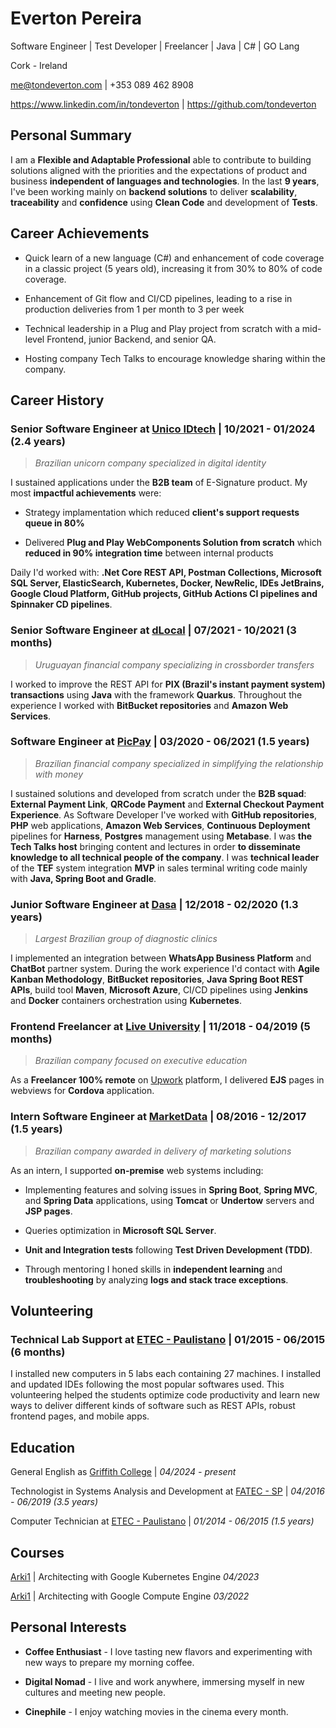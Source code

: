 # Everton Pereira

Software Engineer | Test Developer | Freelancer | Java | C# | GO Lang

Cork - Ireland

me@tondeverton.com | +353 089 462 8908

https://www.linkedin.com/in/tondeverton | https://github.com/tondeverton

## Personal Summary

I am a **Flexible and Adaptable Professional** able to contribute to building solutions aligned with the priorities and the expectations of product and business **independent of languages and technologies**. In the last **9 years**, I've been working mainly on **backend solutions** to deliver **scalability**, **traceability** and **confidence** using **Clean Code** and development of **Tests**.

## Career Achievements

* Quick learn of a new language (C#) and enhancement of code coverage in a classic project (5 years old), increasing it from 30% to 80% of code coverage.

* Enhancement of Git flow and CI/CD pipelines, leading to a rise in production deliveries from 1 per month to 3 per week

* Technical leadership in a Plug and Play project from scratch with a mid-level Frontend, junior Backend, and senior QA.

* Hosting company Tech Talks to encourage knowledge sharing within the company.

## Career History

### Senior Software Engineer at [Unico IDtech](https://www.linkedin.com/company/unicoidtech/) | 10/2021 - 01/2024 (2.4 years)
> *Brazilian unicorn company specialized in digital identity*

I sustained applications under the **B2B team** of E-Signature product. My most **impactful achievements** were:

* Strategy implamentation which reduced **client's support requests queue in 80%**

* Delivered **Plug and Play WebComponents Solution from scratch** which **reduced in 90% integration time** between internal products

Daily I'd worked with: **.Net Core REST API, Postman Collections, Microsoft SQL Server, ElasticSearch, Kubernetes, Docker, NewRelic, IDEs JetBrains, Google Cloud Platform, GitHub projects, GitHub Actions CI pipelines and Spinnaker CD pipelines**.

### Senior Software Engineer at [dLocal](https://www.linkedin.com/company/dlocal/) | 07/2021 - 10/2021 (3 months)
> *Uruguayan financial company specializing in crossborder transfers*

I worked to improve the REST API for **PIX (Brazil's instant payment system) transactions** using **Java** with the framework **Quarkus**. Throughout the experience I worked with **BitBucket repositories** and **Amazon Web Services**.

### Software Engineer at [PicPay](https://www.linkedin.com/company/picpay/) | 03/2020 - 06/2021 (1.5 years)
> *Brazilian financial company specialized in simplifying the relationship with money*

I sustained solutions and developed from scratch under the **B2B squad**: **External Payment Link**, **QRCode Payment** and **External Checkout Payment Experience**. As Software Developer I've worked with **GitHub repositories**, **PHP** web applications, **Amazon Web Services**, **Continuous Deployment** pipelines for **Harness**, **Postgres** management using **Metabase**. I was **the Tech Talks host** bringing content and lectures in order **to disseminate knowledge to all technical people of the company**. I was **technical leader** of the **TEF** system integration **MVP** in sales terminal writing code mainly with **Java, Spring Boot and Gradle**.

### Junior Software Engineer at [Dasa](https://www.linkedin.com/company/dasa/) | 12/2018 - 02/2020 (1.3 years)
> *Largest Brazilian group of diagnostic clinics*

I implemented an integration between **WhatsApp Business Platform** and **ChatBot** partner system. During the work experience I'd contact with **Agile Kanban Methodology**, **BitBucket repositories**, **Java Spring Boot REST APIs**, build tool **Maven**, **Microsoft Azure**, CI/CD pipelines using **Jenkins** and **Docker** containers orchestration using **Kubernetes**.

### Frontend Freelancer at [Live University](https://www.linkedin.com/school/liveuuniversity/) | 11/2018 - 04/2019 (5 months)
> *Brazilian company focused on executive education*

As a **Freelancer 100% remote** on [Upwork](https://www.upwork.com/) platform, I delivered **EJS** pages in webviews for **Cordova** application.

### Intern Software Engineer at [MarketData](https://www.linkedin.com/company/marketdata/) | 08/2016 - 12/2017 (1.5 years)
> *Brazilian company awarded in delivery of marketing solutions*

As an intern, I supported **on-premise** web systems including:

* Implementing features and solving issues in **Spring Boot**, **Spring MVC**, and **Spring Data** applications, using **Tomcat** or **Undertow** servers and **JSP pages**.

* Queries optimization in **Microsoft SQL Server**.

* **Unit and Integration tests** following **Test Driven Development (TDD)**.

* Through mentoring I honed skills in **independent learning** and **troubleshooting** by analyzing **logs and stack trace exceptions**.

## Volunteering

### Technical Lab Support at [ETEC - Paulistano](https://www.linkedin.com/school/etecsp/) | 01/2015 - 06/2015 (6 months)

I installed new computers in 5 labs each containing 27 machines. I installed and updated IDEs following the most popular softwares used. This volunteering helped the students optimize code productivity and learn new ways to deliver different kinds of software such as REST APIs, robust frontend pages, and mobile apps.

## Education

General English as [Griffith College](https://www.griffith.ie/) | *04/2024 - present*

Technologist in Systems Analysis and Development at [FATEC - SP](https://www.linkedin.com/school/faculdade-de-tecnologia-de-s%C3%A3o-paulo-fatec-sp/) | *04/2016 - 06/2019 (3.5 years)*

Computer Technician at [ETEC - Paulistano](https://www.linkedin.com/school/etecsp/) | *01/2014 - 06/2015 (1.5 years)*

## Courses

[Arki1](https://www.linkedin.com/company/arki1/) | Architecting with Google Kubernetes Engine *04/2023*

[Arki1](https://www.linkedin.com/company/arki1/) | Architecting with Google Compute Engine *03/2022*

## Personal Interests

* **Coffee Enthusiast** - I love tasting new flavors and experimenting with new ways to prepare my morning coffee.

* **Digital Nomad** - I live and work anywhere, immersing myself in new cultures and meeting new people.

* **Cinephile** - I enjoy watching movies in the cinema every month.